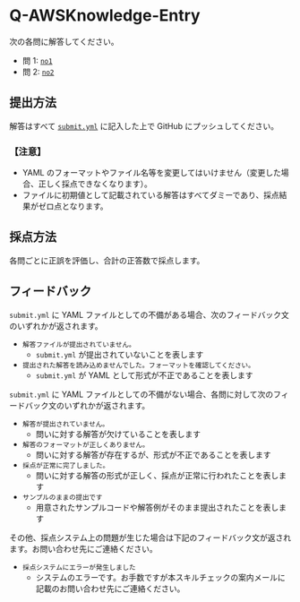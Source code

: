 # Q-AWSKnowledge-Entry

次の各問に解答してください。

- 問 1: [`no1`](no1/README.md)
- 問 2: [`no2`](no2/README.md)

## 提出方法

解答はすべて [`submit.yml`](submit.yml) に記入した上で GitHub にプッシュしてください。

### 【注意】

- YAML のフォーマットやファイル名等を変更してはいけません（変更した場合、正しく採点できなくなります）。
- ファイルに初期値として記載されている解答はすべてダミーであり、採点結果がゼロ点となります。

## 採点方法

各問ごとに正誤を評価し、合計の正答数で採点します。

## フィードバック

`submit.yml` に YAML ファイルとしての不備がある場合、次のフィードバック文のいずれかが返されます。

* `解答ファイルが提出されていません。`
  * `submit.yml` が提出されていないことを表します
* `提出された解答を読み込めませんでした。フォーマットを確認してください。`
  * `submit.yml` が YAML として形式が不正であることを表します

`submit.yml` に YAML ファイルとしての不備がない場合、各問に対して次のフィードバック文のいずれかが返されます。

* `解答が提出されていません。`
  * 問いに対する解答が欠けていることを表します
* `解答のフォーマットが正しくありません。`
  * 問いに対する解答が存在するが、形式が不正であることを表します
* `採点が正常に完了しました。`
  * 問いに対する解答の形式が正しく、採点が正常に行われたことを表します
* `サンプルのままの提出です`
  * 用意されたサンプルコードや解答例がそのまま提出されたことを表します

その他、採点システム上の問題が生じた場合は下記のフィードバック文が返されます。お問い合わせ先にご連絡ください。

* `採点システムにエラーが発生しました`
  * システムのエラーです。お手数ですが本スキルチェックの案内メールに記載のお問い合わせ先にご連絡ください。
